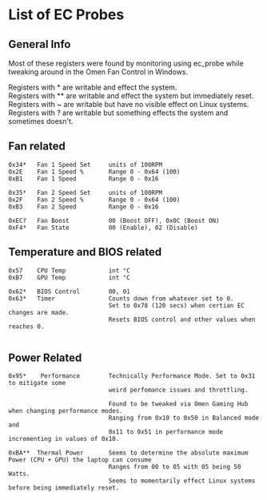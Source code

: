 # List of EC Probes

## General Info
Most of these registers were found by monitoring using ec_probe while tweaking around in the Omen Fan Control in Windows.

Registers with * are writable and effect the system.  
Registers with ** are writable and effect the system but immediately reset.  
Registers with ~ are writable but have no visible effect on Linux systems.  
Registers with ? are writable but something effects the system and sometimes doesn't.  


## Fan related
```
0x34*   Fan 1 Speed Set     units of 100RPM  
0x2E    Fan 1 Speed %       Range 0 - 0x64 (100)
0xB1    Fan 1 Speed         Range 0 - 0x16

0x35*   Fan 2 Speed Set     units of 100RPM
0x2F    Fan 2 Speed %       Range 0 - 0x64 (100)
0xB3    Fan 2 Speed         Range 0 - 0x16 

0xEC?   Fan Boost           00 (Boost OFF), 0x0C (Boost ON)
0xF4*   Fan State           00 (Enable), 02 (Disable)
```

## Temperature and BIOS related
```
0x57    CPU Temp            int °C
0xB7    GPU Temp            int °C

0x62*   BIOS Control        00, 01  
0x63*   Timer               Counts down from whatever set to 0.
                            Set to 0x78 (120 secs) when certian EC changes are made.
                            Resets BIOS control and other values when reaches 0.
                            
```

## Power Related
```
0x95*    Performance        Technically Performance Mode. Set to 0x31 to mitigate some
                            weird perfomance issues and throttling.

                            Found to be tweaked via Omen Gaming Hub when changing performance modes.
                            Ranging from 0x10 to 0x50 in Balanced mode and
                            0x11 to 0x51 in performance mode incrementing in values of 0x10.

0xBA**  Thermal Power       Seems to determine the absolute maximum Power (CPU + GPU) the laptop can consume
                            Ranges from 00 to 05 with 05 being 50 Watts.
                            Seems to momentarily effect Linux systems before being immediately reset.
```
